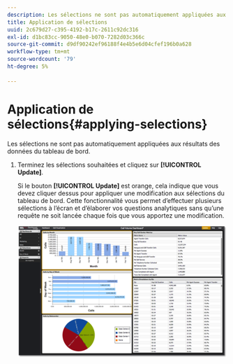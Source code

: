 ```yaml
---
description: Les sélections ne sont pas automatiquement appliquées aux résultats des données du tableau de bord.
title: Application de sélections
uuid: 2c679d27-c395-4192-b17c-2611c92dc316
exl-id: d1bc83cc-9050-48e0-b070-7282d03c366c
source-git-commit: d9df90242ef96188f4e4b5e6d04cfef196b0a628
workflow-type: tm+mt
source-wordcount: '79'
ht-degree: 5%

---
```


# Application de sélections{#applying-selections}

Les sélections ne sont pas automatiquement appliquées aux résultats des données du tableau de bord.

1. Terminez les sélections souhaitées et cliquez sur **[!UICONTROL Update]**.

   Si le bouton **[!UICONTROL Update]** est orange, cela indique que vous devez cliquer dessus pour appliquer une modification aux sélections du tableau de bord. Cette fonctionnalité vous permet d’effectuer plusieurs sélections à l’écran et d’élaborer vos questions analytiques sans qu’une requête ne soit lancée chaque fois que vous apportez une modification.

   ![](assets/selection_update.png)
